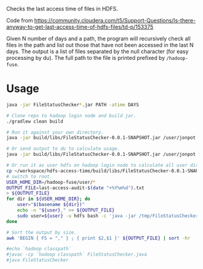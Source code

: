 Checks the last access time of files in HDFS.

Code from https://community.cloudera.com/t5/Support-Questions/Is-there-anyway-to-get-last-access-time-of-hdfs-files/td-p/153375

Given N number of days and a path, the program will recursively check all files in the path and list out those that have not been accessed in the last N days. The output is a list of files separated by the null character (for easy processing by du). The full path to the file is printed prefixed by `/hadoop-fuse`.

# Usage

```bash
java -jar FileStatusChecker*.jar PATH -atime DAYS

# Clone repo to hadoop login node and build jar.
./gradlew clean build

# Run it against your own directory.
java -jar build/libs/FileStatusChecker-0.0.1-SNAPSHOT.jar /user/jonpot -atime 90 | tr '\0' '\n'

# Or send output to du to calculate usage.
java -jar build/libs/FileStatusChecker-0.0.1-SNAPSHOT.jar /user/jonpot -atime 90 | du -s -h -c --files0-from=- | grep total | tail -n1

# Or run it as user hdfs on hadoop login node to calculate all user directories.
cp ~/workspace/hdfs-access-time/build/libs/FileStatusChecker-0.0.1-SNAPSHOT.jar /tmp/
# switch to root.
USER_HOME_DIR=/hadoop-fuse/user/*
OUTPUT_FILE=last-access-audit-$(date "+%Y%m%d").txt
> ${OUTPUT_FILE}
for dir in ${USER_HOME_DIR}; do
    user="$(basename ${dir})"
    echo -n "${user}," >> ${OUTPUT_FILE}
    sudo user=${user} -u hdfs bash -c 'java -jar /tmp/FileStatusChecker-0.0.1-SNAPSHOT.jar /user/${user} -atime 180' | du -s -h -c --files0-from=- | tail -n 1 | cut -f 1 >> ${OUTPUT_FILE}
done

# Sort the output by size.
awk 'BEGIN { FS = "," } ; { print $2,$1 }' ${OUTPUT_FILE} | sort -hr

#echo `hadoop classpath`
#javac -cp `hadoop classpath` FileStatusChecker.java
#java FileStatusChecker
```
